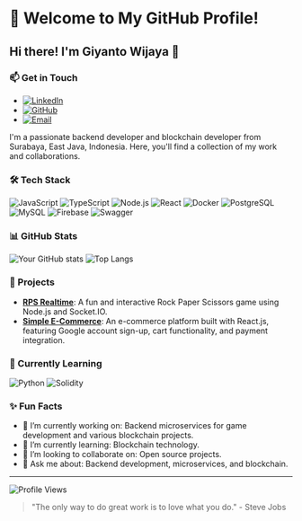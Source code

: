# 🌟 Welcome to My GitHub Profile!


## Hi there! I'm Giyanto Wijaya 👋

### 📫 Get in Touch
- [![LinkedIn](https://img.shields.io/badge/LinkedIn-0A66C2?logo=linkedin&logoColor=white&style=for-the-badge)](https://linkedin.com/in/giyanto-w-4b2028207)
- [![GitHub](https://img.shields.io/badge/GitHub-181717?logo=github&logoColor=white&style=for-the-badge)](https://github.com/GiyantoWijaya)
- [![Email](https://img.shields.io/badge/Email-D14836?logo=gmail&logoColor=white&style=for-the-badge)](mailto:oeigieseng@gmail.com)

I'm a passionate backend developer and blockchain developer from Surabaya, East Java, Indonesia. Here, you'll find a collection of my work and collaborations.

### 🛠 Tech Stack
![JavaScript](https://img.shields.io/badge/JavaScript-F7DF1E?logo=javascript&logoColor=black&style=for-the-badge)
![TypeScript](https://img.shields.io/badge/TypeScript-3178C6?logo=typescript&logoColor=white&style=for-the-badge)
![Node.js](https://img.shields.io/badge/Node.js-339933?logo=node.js&logoColor=white&style=for-the-badge)
![React](https://img.shields.io/badge/React-61DAFB?logo=react&logoColor=black&style=for-the-badge)
![Docker](https://img.shields.io/badge/Docker-2496ED?logo=docker&logoColor=white&style=for-the-badge)
![PostgreSQL](https://img.shields.io/badge/PostgreSQL-336791?logo=postgresql&logoColor=white&style=for-the-badge)
![MySQL](https://img.shields.io/badge/MySQL-4479A1?logo=mysql&logoColor=white&style=for-the-badge)
![Firebase](https://img.shields.io/badge/Firebase-FFCA28?logo=firebase&logoColor=black&style=for-the-badge)
![Swagger](https://img.shields.io/badge/Swagger-85EA2D?logo=swagger&logoColor=black&style=for-the-badge)

### 📊 GitHub Stats
![Your GitHub stats](https://github-readme-stats.vercel.app/api?username=GiyantoWijaya&show_icons=true&theme=radical)
![Top Langs](https://github-readme-stats.vercel.app/api/top-langs/?username=GiyantoWijaya&layout=compact&theme=radical)

### 🚀 Projects
- [**RPS Realtime**](https://github.com/GiyantoWijaya/RPS-Realtime): A fun and interactive Rock Paper Scissors game using Node.js and Socket.IO.
- [**Simple E-Commerce**](https://github.com/GiyantoWijaya/Simple-E-Commerce): An e-commerce platform built with React.js, featuring Google account sign-up, cart functionality, and payment integration.

### 🌱 Currently Learning
![Python](https://img.shields.io/badge/Python-3776AB?logo=python&logoColor=white&style=for-the-badge)
![Solidity](https://img.shields.io/badge/Solidity-363636?logo=solidity&logoColor=white&style=for-the-badge)

### ✨ Fun Facts
- 🔭 I’m currently working on: Backend microservices for game development and various blockchain projects.
- 🌱 I’m currently learning: Blockchain technology.
- 👯 I’m looking to collaborate on: Open source projects.
- 💬 Ask me about: Backend development, microservices, and blockchain.

---

![Profile Views](https://komarev.com/ghpvc/?username=GiyantoWijaya&color=blueviolet&style=flat-square)

> "The only way to do great work is to love what you do." - Steve Jobs
